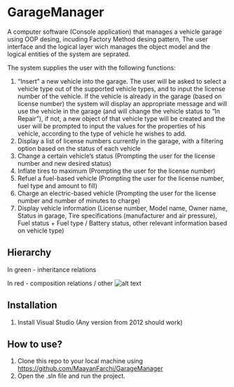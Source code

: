 # GarageManager
A computer software (Console application) that manages a vehicle garage using OOP desing, incuding Factory Method desing pattern,
The user interface and the logical layer wich manages the object model and the logical entities of the system are seprated. 

The system supplies the user with the following functions:
1. “Insert” a new vehicle into the garage. The user will be asked to select a
vehicle type out of the supported vehicle types, and to input the license
number of the vehicle. If the vehicle is already in the garage (based on
license number) the system will display an appropriate message and will use
the vehicle in the garage (and will change the vehicle status to “In Repair”), if
not, a new object of that vehicle type will be created and the user will be
prompted to input the values for the properties of his vehicle, according to the
type of vehicle he wishes to add.
2. Display a list of license numbers currently in the garage, with a filtering option
based on the status of each vehicle
3. Change a certain vehicle’s status (Prompting the user for the license number and
new desired status)
4. Inflate tires to maximum (Prompting the user for the license number)
5. Refuel a fuel-based vehicle (Prompting the user for the license number, fuel type
and amount to fill)
6. Charge an electric-based vehicle (Prompting the user for the license number
and number of minutes to charge)
7. Display vehicle information (License number, Model name, Owner name, Status in
garage, Tire specifications (manufacturer and air pressure), Fuel status + Fuel type /
Battery status, other relevant information based on vehicle type)

## Hierarchy
In green - inheritance relations 

In red - composition relations / other 
![alt text](https://github.com/MaayanFarchi/GarageManager/blob/master/HierarchyScreenShot.png)

## Installation
1. Install Visual Studio (Any version from 2012 should work)  

## How to use?
1. Clone this repo to your local machine using https://github.com/MaayanFarchi/GarageManager
2. Open the .sln file and run the project. 
